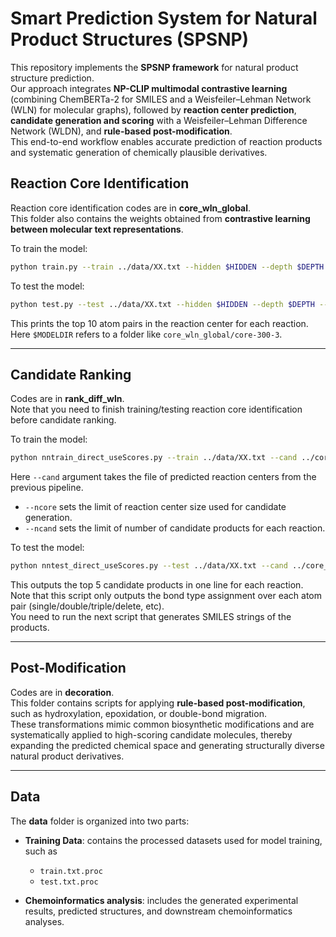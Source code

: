 # Smart Prediction System for Natural Product Structures (SPSNP)


This repository implements the **SPSNP framework** for natural product structure prediction.  
Our approach integrates **NP-CLIP multimodal contrastive learning** (combining ChemBERTa-2 for SMILES and a Weisfeiler–Lehman Network (WLN) for molecular graphs), followed by **reaction center prediction**, **candidate generation and scoring** with a Weisfeiler–Lehman Difference Network (WLDN), and **rule-based post-modification**.  
This end-to-end workflow enables accurate prediction of reaction products and systematic generation of chemically plausible derivatives.  


## Reaction Core Identification

Reaction core identification codes are in **core_wln_global**.  
This folder also contains the weights obtained from **contrastive learning between molecular text representations**.  

To train the model:
```bash
python train.py --train ../data/XX.txt --hidden $HIDDEN --depth $DEPTH --save_dir $MODELDIR
```

To test the model:
```bash
python test.py --test ../data/XX.txt --hidden $HIDDEN --depth $DEPTH --model $MODELDIR > test.cbond
```

This prints the top 10 atom pairs in the reaction center for each reaction.  
Here `$MODELDIR` refers to a folder like `core_wln_global/core-300-3`.  

---

## Candidate Ranking

Codes are in **rank_diff_wln**.  
Note that you need to finish training/testing reaction core identification before candidate ranking.  

To train the model:
```bash
python nntrain_direct_useScores.py --train ../data/XX.txt --cand ../core_wln_global/train.cbond --hidden $HIDDEN --depth $DEPTH --ncand $NCAND --ncore $NCORE --save_dir $MODELDIR
```

Here `--cand` argument takes the file of predicted reaction centers from the previous pipeline.  
- `--ncore` sets the limit of reaction center size used for candidate generation.  
- `--ncand` sets the limit of number of candidate products for each reaction.  

To test the model:
```bash
python nntest_direct_useScores.py --test ../data/XX.txt --cand ../core_wln_global/test.cbond --hidden $HIDDEN --depth $DEPTH --ncand $NCAND --ncore $NCORE --save_dir $MODELDIR > test.cbond
```

This outputs the top 5 candidate products in one line for each reaction.  
Note that this script only outputs the bond type assignment over each atom pair (single/double/triple/delete, etc).  
You need to run the next script that generates SMILES strings of the products.  

---

## Post-Modification

Codes are in **decoration**.  
This folder contains scripts for applying **rule-based post-modification**, such as hydroxylation, epoxidation, or double-bond migration.  
These transformations mimic common biosynthetic modifications and are systematically applied to high-scoring candidate molecules, thereby expanding the predicted chemical space and generating structurally diverse natural product derivatives.  

---

## Data

The **data** folder is organized into two parts:  

- **Training Data**: contains the processed datasets used for model training, such as  
  - `train.txt.proc`  
  - `test.txt.proc`  

- **Chemoinformatics analysis**: includes the generated experimental results, predicted structures, and downstream chemoinformatics analyses.  
